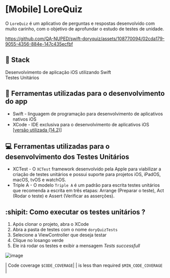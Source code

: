 # [Mobile]  LoreQuiz 
O ` LoreQuiz ` é um aplicativo de perguntas e respostas desenvolvido com muito carinho, com o objetivo de aprofundar o estudo de testes de unidade. 



https://github.com/QA-NUPED/swift-doryquiz/assets/108770094/02cda179-9055-4356-884e-147c435ecfbf



## 🚀 Stack  </br>
Desenvolvimento de aplicação iOS utilizando Swift </br>
Testes Unitários

## :wrench: Ferramentas utilizadas para o desenvolvimento do app 
* Swift - linguagem de programação para desenvolvimento de aplicativos nativos iOS </br>
* XCode - IDE exclusiva para o desenvolvimento de aplicativos iOS [[versão utilizada (14.2)](https://developer.apple.com/xcode/resources/)] </br>

## :computer: Ferramentas utilizadas para o desenvolvimento dos Testes Unitários 
* XCTest - O ` XCTest ` framework desenvolvido pela Apple para viabilizar a criação de testes unitários e possui suporte para projetos iOS, iPadOS, macOS, tvOS e watchOS. </br>
* Triple A - O modelo ` Triple A `  é um padrão para escrita testes unitários que recomenda a escrita em três etapas: Arrange (Preparar o teste), Act (Rodar o teste) e Assert (Verificar as asserções).

## :shipit: Como executar os testes unitários ? 
1. Após clonar o projeto, abra o XCode 
2. Abra a pasta de testes com o nome ` doryQuizTests `
3. Selecione a ViewController que deseja testar 
4. Clique no losango verde
5. Ele irá rodar os testes e exibir a mensagem *Tests successfull* 

![image](https://github.com/QA-NUPED/swift-doryquiz/assets/108770094/ae74e804-42d5-4873-8111-9e061956ca02)

| Code coverage `$CODE_COVERAGE`| 
| is less than required `$MIN_CODE_COVERAGE` |
